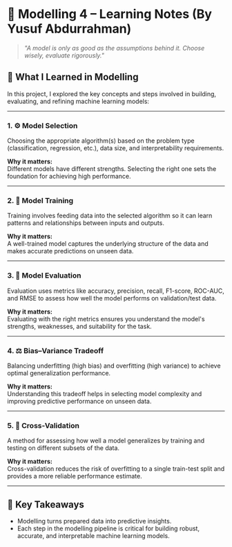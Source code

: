 # 🔢 Modelling 4 – Learning Notes (By Yusuf Abdurrahman)

> *"A model is only as good as the assumptions behind it. Choose wisely, evaluate rigorously."*

## 📘 What I Learned in Modelling

In this project, I explored the key concepts and steps involved in building, evaluating, and refining machine learning models:

---

### 1. ⚙️ Model Selection

Choosing the appropriate algorithm(s) based on the problem type (classification, regression, etc.), data size, and interpretability requirements.

**Why it matters:**  
Different models have different strengths. Selecting the right one sets the foundation for achieving high performance.

---

### 2. 📐 Model Training

Training involves feeding data into the selected algorithm so it can learn patterns and relationships between inputs and outputs.

**Why it matters:**  
A well-trained model captures the underlying structure of the data and makes accurate predictions on unseen data.

---

### 3. 🧪 Model Evaluation

Evaluation uses metrics like accuracy, precision, recall, F1-score, ROC-AUC, and RMSE to assess how well the model performs on validation/test data.

**Why it matters:**  
Evaluating with the right metrics ensures you understand the model's strengths, weaknesses, and suitability for the task.

---

### 4. ⚖️ Bias–Variance Tradeoff

Balancing underfitting (high bias) and overfitting (high variance) to achieve optimal generalization performance.

**Why it matters:**  
Understanding this tradeoff helps in selecting model complexity and improving predictive performance on unseen data.

---

### 5. 🔁 Cross-Validation

A method for assessing how well a model generalizes by training and testing on different subsets of the data.

**Why it matters:**  
Cross-validation reduces the risk of overfitting to a single train-test split and provides a more reliable performance estimate.

---

## 📌 Key Takeaways

- Modelling turns prepared data into predictive insights.
- Each step in the modelling pipeline is critical for building robust, accurate, and interpretable machine learning models.
